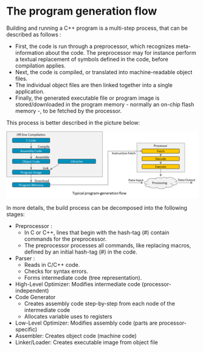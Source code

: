 # The program generation flow

Building and running a C++ program is a multi-step process, that can be 
described as follows :
- First, the code is run through a preprocessor, which recognizes meta- 
  information about the code. The preprocessor may for instance perform a 
  textual replacement of symbols defined in the code, before compilation 
  applies.
- Next, the code is compiled, or translated into machine-readable object files.
- The individual object files are then linked together into a single 
  application.
- Finally, the generated executable file or program image is stored/downloaded 
  in the program memory - normally an on-chip flash memory -, to be fetched 
  by the processor.

This process is better described in the picture below:
<div>
<img 
    title="Illustration of the build process" 
    alt="Illustration of the build process" 
    src="build_process.png">
</div>

In more details, the build process can be decomposed into the following stages:
- Preprocessor :
  - In C or C++, lines that begin with the hash-tag (#) contain commands for 
    the preprocessor.
  - The preprocessor processes all commands, like replacing macros, defined by 
    an initial hash-tag (#) in the code.
- Parser : 
  - Reads in C/C++ code.
  - Checks for syntax errors.
  - Forms intermediate code (tree representation).
- High-Level Optimizer: Modifies intermediate code (processor-independent)
- Code Generator
  - Creates assembly code step-by-step from each node of the intermediate code
  - Allocates variable uses to registers
- Low-Level Optimizer: Modifies assembly code (parts are processor-specific)
- Assembler: Creates object code (machine code)
- Linker/Loader: Creates executable image from object file